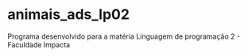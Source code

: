 # animais_ads_lp02

Programa desenvolvido para a matéria Linguagem de programação 2 - Faculdade Impacta
